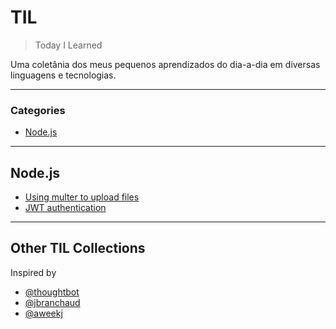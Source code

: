 # TIL

> Today I Learned

Uma coletânia dos meus pequenos aprendizados do dia-a-dia em diversas linguagens e tecnologias.

---

### Categories

* [Node.js](#node.js)

___

## Node.js
* [Using multer to upload files](nodejs/multer-tutorial.md)
* [JWT authentication](nodejs/jsonwebtoken.md)

___

## Other TIL Collections
Inspired by

* [@thoughtbot](https://github.com/thoughtbot/til)
* [@jbranchaud](https://github.com/jbranchaud/til)
* [@aweekj](https://github.com/aweekj/TIL)
